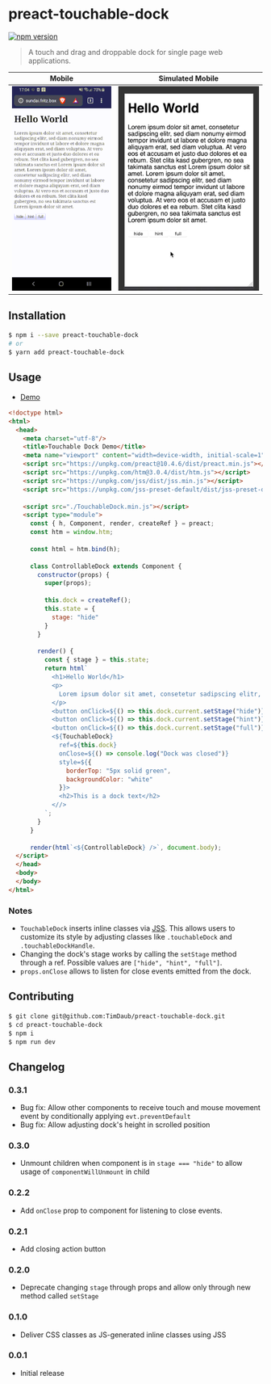 # preact-touchable-dock
[![npm version](https://badge.fury.io/js/preact-touchable-dock.svg)](https://badge.fury.io/js/preact-touchable-dock)

> A touch and drag and droppable dock for single page web applications.

Mobile|Simulated Mobile
:-------------------------:|:-------------------------:
![](./assets/demo-touch.gif)  |  ![](./assets/demo-touch-simulated.gif)

## Installation

```bash
$ npm i --save preact-touchable-dock
# or
$ yarn add preact-touchable-dock
```

## Usage

- [Demo](https://jsfiddle.net/bkcu1qfj/1/)

```html
<!doctype html>
<html>
  <head>
    <meta charset="utf-8"/>
    <title>Touchable Dock Demo</title>
    <meta name="viewport" content="width=device-width, initial-scale=1" />
    <script src="https://unpkg.com/preact@10.4.6/dist/preact.min.js"></script>
    <script src="https://unpkg.com/htm@3.0.4/dist/htm.js"></script>
    <script src="https://unpkg.com/jss/dist/jss.min.js"></script>
    <script src="https://unpkg.com/jss-preset-default/dist/jss-preset-default.min.js"></script>
    
    <script src="./TouchableDock.min.js"></script>
    <script type="module">
      const { h, Component, render, createRef } = preact;
      const htm = window.htm;

      const html = htm.bind(h);

      class ControllableDock extends Component {
        constructor(props) {
          super(props);

          this.dock = createRef();  
          this.state = {
            stage: "hide"
          }
        }

        render() {
          const { stage } = this.state;
          return html`
            <h1>Hello World</h1>
            <p>
              Lorem ipsum dolor sit amet, consetetur sadipscing elitr, sed diam nonumy eirmod tempor invidunt ut labore et dolore magna aliquyam erat, sed diam voluptua. At vero eos et accusam et justo duo dolores et ea rebum. Stet clita kasd gubergren, no sea takimata sanctus est Lorem ipsum dolor sit amet. Lorem ipsum dolor sit amet, consetetur sadipscing elitr, sed diam nonumy eirmod tempor invidunt ut labore et dolore magna aliquyam erat, sed diam voluptua. At vero eos et accusam et justo duo dolores et ea rebum. Stet clita kasd gubergren, no sea takimata sanctus est Lorem ipsum dolor sit amet.
            </p>
            <button onClick=${() => this.dock.current.setStage("hide")}>hide</button>
            <button onClick=${() => this.dock.current.setStage("hint")}>hint</button>
            <button onClick=${() => this.dock.current.setStage("full")}>full</button>
            <${TouchableDock}
              ref=${this.dock}
              onClose=${() => console.log("Dock was closed")}
              style=${{
                borderTop: "5px solid green",
                backgroundColor: "white"
              }}>
              <h2>This is a dock text</h2> 
            <//>
          `;
        }
      }

      render(html`<${ControllableDock} />`, document.body);
  </script>
  </head>
  <body>
  </body>
</html>
```

### Notes

- `TouchableDock` inserts inline classes via [JSS](https://cssinjs.org). This
allows users to customize its style by adjusting classes like  `.touchableDock`
and `.touchableDockHandle`.
- Changing the dock's stage works by calling the `setStage` method through a
ref. Possible values are `["hide", "hint", "full"]`.
- `props.onClose` allows to listen for close events emitted from the dock.

## Contributing

```bash
$ git clone git@github.com:TimDaub/preact-touchable-dock.git
$ cd preact-touchable-dock
$ npm i
$ npm run dev
```

## Changelog

### 0.3.1

- Bug fix: Allow other components to receive touch and mouse movement event by
conditionally applying `evt.preventDefault`
- Bug fix: Allow adjusting dock's height in scrolled position

### 0.3.0

- Unmount children when component is in `stage === "hide"` to allow usage of
`componentWillUnmount` in child

### 0.2.2

- Add `onClose` prop to component for listening to close events.

### 0.2.1

- Add closing action button

### 0.2.0

- Deprecate changing `stage` through props and allow only through new method 
called `setStage`

### 0.1.0

- Deliver CSS classes as JS-generated inline classes using JSS

### 0.0.1

- Initial release
